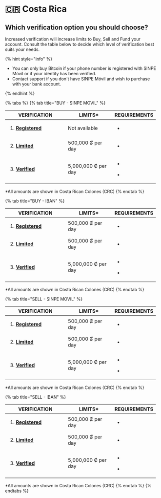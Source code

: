 # 🇨🇷 Costa Rica

## Which verification option you should choose?

Increased verification will increase limits to Buy, Sell and Fund your account.  Consult the table below to decide which level of verification best suits your needs.



{% hint style="info" %}
* You can only buy Bitcoin if your phone number is registered with SINPE Móvil or if your identity has been verified.&#x20;
* Contact support if you don't have SINPE Móvil and wish to purchase with your bank account.


{% endhint %}

{% tabs %}
{% tab title="BUY - SINPE MOVIL" %}


<table><thead><tr><th width="182">VERIFICATION</th><th width="137">LIMITS*</th><th>REQUIREMENTS</th></tr></thead><tbody><tr><td><ol><li><a href="../../getting-started/create-an-account/sign-up.md#registered-account"><strong>Registered</strong></a></li></ol></td><td>Not available</td><td><ul><li></li></ul></td></tr><tr><td><ol start="2"><li><a href="../verification-basics/2.-limited/"><strong>Limited</strong></a></li></ol></td><td>500,000 ₡ per day</td><td><ul><li></li></ul></td></tr><tr><td><ol start="3"><li><a href="../verification-basics/3.-verified/"><strong>Verified</strong></a></li></ol></td><td>5,000,000 ₡ per day</td><td><p></p><ul><li></li></ul><ul><li></li></ul></td></tr></tbody></table>

\*All amounts are shown in Costa Rican Colones (CRC)
{% endtab %}

{% tab title="BUY - IBAN" %}


<table><thead><tr><th width="182">VERIFICATION</th><th width="137">LIMITS*</th><th>REQUIREMENTS</th></tr></thead><tbody><tr><td><ol><li><a href="../../getting-started/create-an-account/sign-up.md#registered-account"><strong>Registered</strong></a></li></ol></td><td>500,000 ₡ per day</td><td><ul><li></li></ul></td></tr><tr><td><ol start="2"><li><a href="../verification-basics/2.-limited/"><strong>Limited</strong></a></li></ol></td><td>500,000 ₡ per day</td><td><ul><li></li></ul></td></tr><tr><td><ol start="3"><li><a href="../verification-basics/3.-verified/"><strong>Verified</strong></a></li></ol></td><td>5,000,000 ₡ per day</td><td><p></p><ul><li></li></ul><ul><li></li></ul></td></tr></tbody></table>

\*All amounts are shown in Costa Rican Colones (CRC)
{% endtab %}

{% tab title="SELL - SINPE MOVIL" %}


<table><thead><tr><th width="182">VERIFICATION</th><th width="137">LIMITS*</th><th>REQUIREMENTS</th></tr></thead><tbody><tr><td><ol><li><a href="../../getting-started/create-an-account/sign-up.md#registered-account"><strong>Registered</strong></a></li></ol></td><td>500,000 ₡ per day</td><td><ul><li></li></ul></td></tr><tr><td><ol start="2"><li><a href="../verification-basics/2.-limited/"><strong>Limited</strong></a></li></ol></td><td>500,000 ₡ per day</td><td><ul><li></li></ul></td></tr><tr><td><ol start="3"><li><a href="../verification-basics/3.-verified/"><strong>Verified</strong></a></li></ol></td><td>5,000,000 ₡ per day</td><td><p></p><ul><li></li></ul><ul><li></li></ul></td></tr></tbody></table>

\*All amounts are shown in Costa Rican Colones (CRC)
{% endtab %}

{% tab title="SELL - IBAN" %}


<table><thead><tr><th width="182">VERIFICATION</th><th width="137">LIMITS*</th><th>REQUIREMENTS</th></tr></thead><tbody><tr><td><ol><li><a href="../../getting-started/create-an-account/sign-up.md#registered-account"><strong>Registered</strong></a></li></ol></td><td>500,000 ₡ per day</td><td><ul><li></li></ul></td></tr><tr><td><ol start="2"><li><a href="../verification-basics/2.-limited/"><strong>Limited</strong></a></li></ol></td><td>500,000 ₡ per day</td><td><ul><li></li></ul></td></tr><tr><td><ol start="3"><li><a href="../verification-basics/3.-verified/"><strong>Verified</strong></a></li></ol></td><td>5,000,000 ₡ per day</td><td><p></p><ul><li></li></ul><ul><li></li></ul></td></tr></tbody></table>

\*All amounts are shown in Costa Rican Colones (CRC)
{% endtab %}
{% endtabs %}

